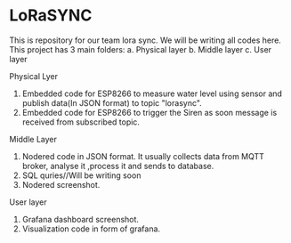 # LoRaSYNC
This is repository for our team lora sync. We will be writing all codes here.
This project has 3 main folders:
a. Physical layer
b. Middle layer
c. User layer

Physical Lyer
1. Embedded code for ESP8266 to measure water level using sensor and publish data(In JSON format) to topic "lorasync".
2. Embedded code for ESP8266 to trigger the Siren as soon message is received from subscribed topic.

Middle Layer
1. Nodered code in JSON  format. It usually collects data from MQTT broker, analyse it ,process it and sends to database.
2. SQL quries//Will be writing soon
3. Nodered screenshot.

User layer
1. Grafana dashboard screenshot.
2. Visualization code in form of grafana.
